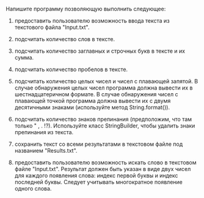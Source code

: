 Напишите программу позволяющую выполнить следующее:

1. предоставить пользователю возможность ввода текста из текстового
файла "Input.txt".

2. подсчитать количество слов в тексте.

3. подсчитать количество заглавных и строчных букв в тексте и их сумма.

4. подсчитать количество пробелов в тексте.

5. подсчитать количество целых чисел и чисел с плавающей запятой. В
случае обнаружения целых чисел программа должна вывести их в
шестнадцатеричном формате. В случае обнаружения чисел с плавающей
точкой программа должна вывести их с двумя десятичными знаками
(используйте метод String.format()).
6. подсчитать количество знаков препинания (предположим, что там
только " , . !?). Используйте класс StringBuilder, чтобы удалить знаки
препинания из текста.
7. сохранить текст со всеми результатами в текстовом файле под
названием "Results.txt".

8. предоставить пользователю возможность искать слово в текстовом
файле "Input.txt". Результат должен быть указан в виде двух чисел для
каждого появления слова: индекс первой буквы и индекс последней буквы.
Следует учитывать многократное появление одного слова.

